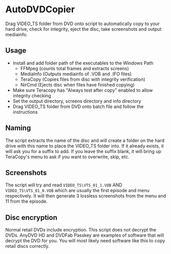 # AutoDVDCopier
Drag VIDEO_TS folder from DVD onto script to automatically copy to your hard drive, check for integrity, eject the disc, take screenshots and output mediainfo.

## Usage
- Install and add folder path of the executables to the Windows Path
  - FFMpeg (counts total frames and extracts screens)
  - MediaInfo (Outputs mediainfo of .VOB and .IFO files)
  - TeraCopy (Copies files from disc with integrity verification)
  - NirCmd (Ejects disc when files have finished copying)
- Make sure Teracopy has "Always test after copy" enabled to allow integrity checking
- Set the output directory, screens directory and info directory
- Drag VIDEO_TS folder from DVD onto batch file and follow the instructions

## Naming
The script extracts the name of the disc and will create a folder on the hard drive with this name to place the VIDEO_TS folder into. If it already exists, it will ask you for a suffix to add. If you leave the suffix blank, it will bring up TeraCopy's menu to ask if you want to overwrite, skip, etc.

## Screenshots
The script will try and read ```VIDEO_TS\VTS_01_1.VOB``` AND ```VIDEO_TS\VTS_01_0.VOB``` which are usually the first episode and menu respectively. It will then generate 3 lossless screenshots from the menu and 11 from the episode.

## Disc encryption
Normal retail DVDs include encryption. This script does not decrypt the DVDs. AnyDVD HD and DVDFab Passkey are examples of software that will decrypt the DVD for you. You will most likely need software like this to copy retail discs correctly.
